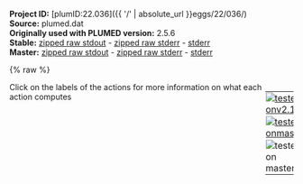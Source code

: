 **Project ID:** [plumID:22.036]({{ '/' | absolute_url }}eggs/22/036/)  
**Source:** plumed.dat  
**Originally used with PLUMED version:** 2.5.6  
**Stable:** [zipped raw stdout](plumed.dat.plumed.stdout.txt.zip) - [zipped raw stderr](plumed.dat.plumed.stderr.txt.zip) - [stderr](plumed.dat.plumed.stderr)  
**Master:** [zipped raw stdout](plumed.dat.plumed_master.stdout.txt.zip) - [zipped raw stderr](plumed.dat.plumed_master.stderr.txt.zip) - [stderr](plumed.dat.plumed_master.stderr)  

{% raw %}
<div style="width: 100%; float:left">
<div style="width: 90%; float:left" id="value_details_data/plumed.dat"> Click on the labels of the actions for more information on what each action computes </div>
<div style="width: 10%; float:left"><table><tr><td style="padding:1px"><a href="plumed.dat.plumed.stderr"><img src="https://img.shields.io/badge/v2.10-failed-red.svg" alt="tested onv2.10" /></a></td></tr><tr><td style="padding:1px"><a href="plumed.dat.plumed_master.stderr"><img src="https://img.shields.io/badge/master-failed-red.svg" alt="tested onmaster" /></a></td></tr><tr><td style="padding:1px"><img src="https://img.shields.io/badge/with-LOAD-yellow.svg" alt="tested on master" /></td></tr>
</table></div></div>
<pre style="width=97%;">
<span class="plumedtooltip" style="color:blue"># vim:ft=plumed<span class="right">Enables syntax highlighting for PLUMED files in vim. See <a href="https://www.plumed.org/doc-master/user-doc/html/_vim_syntax.html">here for more details. </a><i></i></span></span>
<span style="color:blue" class="comment"># PDB that provides information on the molecules that are present in your system.</span>
<span class="plumedtooltip" style="color:green">LOAD<span class="right">Loads a library, possibly defining new actions. <a href="https://www.plumed.org/doc-master/user-doc/html/_l_o_a_d.html" style="color:green">More details</a><i></i></span></span> <span class="plumedtooltip">FILE<span class="right">file to be loaded<i></i></span></span>=./GHBFIX.cpp

<span style="display:none;" id="data/plumed.dat">The LOAD action with label <b></b> calculates something</span><span class="plumedtooltip" style="color:green">MOLINFO<span class="right">This command is used to provide information on the molecules that are present in your system. <a href="https://www.plumed.org/doc-master/user-doc/html/_m_o_l_i_n_f_o.html" style="color:green">More details</a><i></i></span></span> <span class="plumedtooltip">STRUCTURE<span class="right">a file in pdb format containing a reference structure<i></i></span></span>=ref.pdb
<span style="color:blue" class="comment">#WHOLEMOLECULES ENTITY0=1-2026</span>
<span style="color:blue" class="comment"># Flush open files regularly in case of data loss</span>
<span class="plumedtooltip" style="color:green">FLUSH<span class="right">This command instructs plumed to flush all the open files with a user specified frequency. <a href="https://www.plumed.org/doc-master/user-doc/html/_f_l_u_s_h.html" style="color:green">More details</a><i></i></span></span> <span class="plumedtooltip">STRIDE<span class="right">the frequency with which all the open files should be flushed<i></i></span></span>=1000

<span style="color:blue" class="comment">#eRMSD_start: ...</span>
<span style="color:blue" class="comment">#  ERMSD</span>
<span style="color:blue" class="comment">#  ATOMS=@lcs-1,@lcs-2,@lcs-3,@lcs-4,@lcs-5,@lcs-6,@lcs-7,@lcs-8,@lcs-9,@lcs-10,@lcs-11,@lcs-12,@lcs-13,@lcs-14,@lcs-15,@lcs-16,@lcs-17,@lcs-18,@lcs-19,@lcs-20,@lcs-21,@lcs-22,@lcs-23,@lcs-24,@lcs-25,@lcs-26,@lcs-27,@lcs-28,@lcs-29,@lcs-30,@lcs-31,@lcs-32,@lcs-33,@lcs-34,@lcs-35,@lcs-36,@lcs-37,@lcs-38,@lcs-39,@lcs-40,@lcs-42,@lcs-43,@lcs-44,@lcs-45,@lcs-46,@lcs-47,@lcs-48,@lcs-49,@lcs-50,@lcs-51,@lcs-52,@lcs-53,@lcs-54,@lcs-55,@lcs-56,@lcs-57,@lcs-58,@lcs-59,@lcs-60,@lcs-61,@lcs-62,@lcs-63,@lcs-64</span>
<span style="color:blue" class="comment">#  REFERENCE=ref.pdb</span>
<span style="color:blue" class="comment">#...</span>

<br/><span style="color:blue" class="comment">####################################################################################################</span>
<span style="color:blue" class="comment"># gHBfix RESTRAINT SECTION</span>
<span style="color:blue" class="comment">####################################################################################################</span>
<br/><span style="color:blue" class="comment"># GroupA and GroupB are all relevant donors and acceptors. D_0, D_MAX and C have to be defined according to the gHBfix switching function - default values printed (Kuehrova, Mlynsky et al., JCTC 2019). Each relevant type of donor and acceptor are labeled with an integer (typesTable.dat) and eta/scaling parameters are specified (scalingParameters.dat).</span>
<b name="data/plumed.datgroup_1" onclick='showPath("data/plumed.dat","data/plumed.datgroup_1","data/plumed.datgroup_1","brown")'>group_1</b>: <span class="plumedtooltip" style="color:green">GHBFIX<span class="right">Calculate the GHBFIX interaction energy among GROUPA and GROUPB <a href="https://www.plumed.org/doc-master/user-doc/html/_g_h_b_f_i_x.html" style="color:green">More details</a><i></i></span></span> <span class="plumedtooltip">PAIR<span class="right"> Pair only 1st element of the 1st group with 1st element in the second, etc<i></i></span></span> <span class="plumedtooltip">GROUPA<span class="right">First list of atoms<i></i></span></span>=20,18,494,492,1036,1034,1503,1505,1508,240,242,244,274,272,1252,1254,1257,1288,1286 <span class="plumedtooltip">GROUPB<span class="right">Second list of atoms (if empty, N*(N-1)/2 pairs in GROUPA are counted)<i></i></span></span>=1007,1005,1540,1538,2017,2015,523,525,527,779,781,784,1760,1758,1790,1792,1794,752,750 <span class="plumedtooltip">D_0<span class="right">the value of D_0 in the switching function<i></i></span></span>=0.23 <span class="plumedtooltip">D_MAX<span class="right">the value of D_MAX in the switching function<i></i></span></span>=0.33 <span class="plumedtooltip">C<span class="right">the value of C in the switching function<i></i></span></span>=0.8 <span class="plumedtooltip">TYPES<span class="right">the value of TYPES in the switching function<i></i></span></span>=typesTable.dat <span class="plumedtooltip">PARAMS<span class="right">the value of PARAMS in the switching function<i></i></span></span>=scalingParameters.dat

<span style="display:none;" id="data/plumed.datgroup_1">The GHBFIX action with label <b>group_1</b> calculates the following quantities:<table  align="center" frame="void" width="95%" cellpadding="5%"><tr><td width="5%"><b> Quantity </b>  </td><td><b> Description </b> </td></tr><tr><td width="5%">group_1.value</td><td>the GHBFIX interaction energy between the atoms in GROUPA and GROUPB</td></tr></table></span><b name="data/plumed.dattot_1" onclick='showPath("data/plumed.dat","data/plumed.dattot_1","data/plumed.dattot_1","brown")'>tot_1</b>: <span class="plumedtooltip" style="color:green">COMBINE<span class="right">Calculate a polynomial combination of a set of other variables. <a href="https://www.plumed.org/doc-master/user-doc/html/_c_o_m_b_i_n_e.html" style="color:green">More details</a><i></i></span></span> <span class="plumedtooltip">ARG<span class="right">the values input to this function<i></i></span></span>=<b name="data/plumed.datgroup_1">group_1</b> <span class="plumedtooltip">PERIODIC<span class="right">if the output of your function is periodic then you should specify the periodicity of the function<i></i></span></span>=NO 

<span style="display:none;" id="data/plumed.dattot_1">The COMBINE action with label <b>tot_1</b> calculates the following quantities:<table  align="center" frame="void" width="95%" cellpadding="5%"><tr><td width="5%"><b> Quantity </b>  </td><td><b> Description </b> </td></tr><tr><td width="5%">tot_1.value</td><td>a linear compbination</td></tr></table></span><span class="plumedtooltip" style="color:green">BIASVALUE<span class="right">Takes the value of one variable and use it as a bias <a href="https://www.plumed.org/doc-master/user-doc/html/_b_i_a_s_v_a_l_u_e.html" style="color:green">More details</a><i></i></span></span> <span class="plumedtooltip">ARG<span class="right">the labels of the scalar/vector arguments whose values will be used as a bias on the system<i></i></span></span>=<b name="data/plumed.dattot_1">tot_1</b> <span class="plumedtooltip">LABEL<span class="right">a label for the action so that its output can be referenced in the input to other actions<i></i></span></span>=<b name="data/plumed.datall_1" onclick='showPath("data/plumed.dat","data/plumed.datall_1","data/plumed.datall_1","brown")'>all_1</b>


<br/><span style="color:blue" class="comment"># Coordination number within middle base pairs as a CV</span>
<span style="display:none;" id="data/plumed.datall_1">The BIASVALUE action with label <b>all_1</b> calculates the following quantities:<table  align="center" frame="void" width="95%" cellpadding="5%"><tr><td width="5%"><b> Quantity </b>  </td><td><b> Description </b> </td></tr><tr><td width="5%">all_1.bias</td><td>the instantaneous value of the bias potential</td></tr><tr><td width="5%">all_1._bias</td><td>one or multiple instances of this quantity can be referenced elsewhere in the input file</td></tr></table></span><b name="data/plumed.datbp8_25" onclick='showPath("data/plumed.dat","data/plumed.datbp8_25","data/plumed.datbp8_25","brown")'>bp8_25</b>: <span class="plumedtooltip" style="color:green">GROUP<span class="right">Define a group of atoms so that a particular list of atoms can be referenced with a single label in definitions of CVs or virtual atoms. <a href="https://www.plumed.org/doc-master/user-doc/html/_g_r_o_u_p.html" style="color:green">More details</a><i></i></span></span> <span class="plumedtooltip">ATOMS<span class="right">the numerical indexes for the set of atoms in the group<i></i></span></span>=233-244,773-787
<span style="display:none;" id="data/plumed.datbp8_25">The GROUP action with label <b>bp8_25</b> calculates something</span><b name="data/plumed.datbp9_56" onclick='showPath("data/plumed.dat","data/plumed.datbp9_56","data/plumed.datbp9_56","brown")'>bp9_56</b>: <span class="plumedtooltip" style="color:green">GROUP<span class="right">Define a group of atoms so that a particular list of atoms can be referenced with a single label in definitions of CVs or virtual atoms. <a href="https://www.plumed.org/doc-master/user-doc/html/_g_r_o_u_p.html" style="color:green">More details</a><i></i></span></span> <span class="plumedtooltip">ATOMS<span class="right">the numerical indexes for the set of atoms in the group<i></i></span></span>=263-276,1751-1764
<span style="display:none;" id="data/plumed.datbp9_56">The GROUP action with label <b>bp9_56</b> calculates something</span><b name="data/plumed.datbp24_41" onclick='showPath("data/plumed.dat","data/plumed.datbp24_41","data/plumed.datbp24_41","brown")'>bp24_41</b>: <span class="plumedtooltip" style="color:green">GROUP<span class="right">Define a group of atoms so that a particular list of atoms can be referenced with a single label in definitions of CVs or virtual atoms. <a href="https://www.plumed.org/doc-master/user-doc/html/_g_r_o_u_p.html" style="color:green">More details</a><i></i></span></span> <span class="plumedtooltip">ATOMS<span class="right">the numerical indexes for the set of atoms in the group<i></i></span></span>=741-754,1279-1292
<span style="display:none;" id="data/plumed.datbp24_41">The GROUP action with label <b>bp24_41</b> calculates something</span><b name="data/plumed.datbp57_40" onclick='showPath("data/plumed.dat","data/plumed.datbp57_40","data/plumed.datbp57_40","brown")'>bp57_40</b>: <span class="plumedtooltip" style="color:green">GROUP<span class="right">Define a group of atoms so that a particular list of atoms can be referenced with a single label in definitions of CVs or virtual atoms. <a href="https://www.plumed.org/doc-master/user-doc/html/_g_r_o_u_p.html" style="color:green">More details</a><i></i></span></span> <span class="plumedtooltip">ATOMS<span class="right">the numerical indexes for the set of atoms in the group<i></i></span></span>=1246-1260,1783-1794

<span style="display:none;" id="data/plumed.datbp57_40">The GROUP action with label <b>bp57_40</b> calculates something</span><b name="data/plumed.dath12" onclick='showPath("data/plumed.dat","data/plumed.dath12","data/plumed.dath12","brown")'>h12</b>: <span class="plumedtooltip" style="color:green">COORDINATION<span class="right">Calculate coordination numbers. <a href="https://www.plumed.org/doc-master/user-doc/html/_c_o_o_r_d_i_n_a_t_i_o_n.html" style="color:green">More details</a><i></i></span></span> <span class="plumedtooltip">GROUPA<span class="right">First list of atoms<i></i></span></span>=<b name="data/plumed.datbp8_25">bp8_25</b> <span class="plumedtooltip">GROUPB<span class="right">Second list of atoms (if empty, N*(N-1)/2 pairs in GROUPA are counted)<i></i></span></span>=<b name="data/plumed.datbp9_56">bp9_56</b> <span class="plumedtooltip">R_0<span class="right">The r_0 parameter of the switching function<i></i></span></span>=0.3 <span class="plumedtooltip">NN<span class="right"> The n parameter of the switching function <i></i></span></span>=4
<span style="display:none;" id="data/plumed.dath12">The COORDINATION action with label <b>h12</b> calculates the following quantities:<table  align="center" frame="void" width="95%" cellpadding="5%"><tr><td width="5%"><b> Quantity </b>  </td><td><b> Description </b> </td></tr><tr><td width="5%">h12.value</td><td>the value of the coordination</td></tr></table></span><b name="data/plumed.dath34" onclick='showPath("data/plumed.dat","data/plumed.dath34","data/plumed.dath34","brown")'>h34</b>: <span class="plumedtooltip" style="color:green">COORDINATION<span class="right">Calculate coordination numbers. <a href="https://www.plumed.org/doc-master/user-doc/html/_c_o_o_r_d_i_n_a_t_i_o_n.html" style="color:green">More details</a><i></i></span></span> <span class="plumedtooltip">GROUPA<span class="right">First list of atoms<i></i></span></span>=<b name="data/plumed.datbp24_41">bp24_41</b> <span class="plumedtooltip">GROUPB<span class="right">Second list of atoms (if empty, N*(N-1)/2 pairs in GROUPA are counted)<i></i></span></span>=<b name="data/plumed.datbp57_40">bp57_40</b> <span class="plumedtooltip">R_0<span class="right">The r_0 parameter of the switching function<i></i></span></span>=0.3 <span class="plumedtooltip">NN<span class="right"> The n parameter of the switching function <i></i></span></span>=4
<span style="display:none;" id="data/plumed.dath34">The COORDINATION action with label <b>h34</b> calculates the following quantities:<table  align="center" frame="void" width="95%" cellpadding="5%"><tr><td width="5%"><b> Quantity </b>  </td><td><b> Description </b> </td></tr><tr><td width="5%">h34.value</td><td>the value of the coordination</td></tr></table></span><b name="data/plumed.dath13" onclick='showPath("data/plumed.dat","data/plumed.dath13","data/plumed.dath13","brown")'>h13</b>: <span class="plumedtooltip" style="color:green">COORDINATION<span class="right">Calculate coordination numbers. <a href="https://www.plumed.org/doc-master/user-doc/html/_c_o_o_r_d_i_n_a_t_i_o_n.html" style="color:green">More details</a><i></i></span></span> <span class="plumedtooltip">GROUPA<span class="right">First list of atoms<i></i></span></span>=<b name="data/plumed.datbp8_25">bp8_25</b> <span class="plumedtooltip">GROUPB<span class="right">Second list of atoms (if empty, N*(N-1)/2 pairs in GROUPA are counted)<i></i></span></span>=<b name="data/plumed.datbp24_41">bp24_41</b> <span class="plumedtooltip">R_0<span class="right">The r_0 parameter of the switching function<i></i></span></span>=0.3 <span class="plumedtooltip">NN<span class="right"> The n parameter of the switching function <i></i></span></span>=4
<span style="display:none;" id="data/plumed.dath13">The COORDINATION action with label <b>h13</b> calculates the following quantities:<table  align="center" frame="void" width="95%" cellpadding="5%"><tr><td width="5%"><b> Quantity </b>  </td><td><b> Description </b> </td></tr><tr><td width="5%">h13.value</td><td>the value of the coordination</td></tr></table></span><b name="data/plumed.dath24" onclick='showPath("data/plumed.dat","data/plumed.dath24","data/plumed.dath24","brown")'>h24</b>: <span class="plumedtooltip" style="color:green">COORDINATION<span class="right">Calculate coordination numbers. <a href="https://www.plumed.org/doc-master/user-doc/html/_c_o_o_r_d_i_n_a_t_i_o_n.html" style="color:green">More details</a><i></i></span></span> <span class="plumedtooltip">GROUPA<span class="right">First list of atoms<i></i></span></span>=<b name="data/plumed.datbp9_56">bp9_56</b> <span class="plumedtooltip">GROUPB<span class="right">Second list of atoms (if empty, N*(N-1)/2 pairs in GROUPA are counted)<i></i></span></span>=<b name="data/plumed.datbp57_40">bp57_40</b> <span class="plumedtooltip">R_0<span class="right">The r_0 parameter of the switching function<i></i></span></span>=0.3 <span class="plumedtooltip">NN<span class="right"> The n parameter of the switching function <i></i></span></span>=4

<span style="color:blue" class="comment"># Function to CVs that unifies the Gaussian width</span>
<span style="display:none;" id="data/plumed.dath24">The COORDINATION action with label <b>h24</b> calculates the following quantities:<table  align="center" frame="void" width="95%" cellpadding="5%"><tr><td width="5%"><b> Quantity </b>  </td><td><b> Description </b> </td></tr><tr><td width="5%">h24.value</td><td>the value of the coordination</td></tr></table></span><b name="data/plumed.dats12" onclick='showPath("data/plumed.dat","data/plumed.dats12","data/plumed.dats12","brown")'>s12</b>: <span class="plumedtooltip" style="color:green">CUSTOM<span class="right">Calculate a combination of variables using a custom expression. <a href="https://www.plumed.org/doc-master/user-doc/html/_c_u_s_t_o_m.html" style="color:green">More details</a><i></i></span></span> <span class="plumedtooltip">PERIODIC<span class="right">if the output of your function is periodic then you should specify the periodicity of the function<i></i></span></span>=NO <span class="plumedtooltip">ARG<span class="right">the values input to this function<i></i></span></span>=<b name="data/plumed.dath12">h12</b> <span class="plumedtooltip">FUNC<span class="right">the function you wish to evaluate<i></i></span></span>=x^0.65 
<span style="display:none;" id="data/plumed.dats12">The CUSTOM action with label <b>s12</b> calculates the following quantities:<table  align="center" frame="void" width="95%" cellpadding="5%"><tr><td width="5%"><b> Quantity </b>  </td><td><b> Description </b> </td></tr><tr><td width="5%">s12.value</td><td>an arbitrary function</td></tr></table></span><b name="data/plumed.dats34" onclick='showPath("data/plumed.dat","data/plumed.dats34","data/plumed.dats34","brown")'>s34</b>: <span class="plumedtooltip" style="color:green">CUSTOM<span class="right">Calculate a combination of variables using a custom expression. <a href="https://www.plumed.org/doc-master/user-doc/html/_c_u_s_t_o_m.html" style="color:green">More details</a><i></i></span></span> <span class="plumedtooltip">PERIODIC<span class="right">if the output of your function is periodic then you should specify the periodicity of the function<i></i></span></span>=NO <span class="plumedtooltip">ARG<span class="right">the values input to this function<i></i></span></span>=<b name="data/plumed.dath34">h34</b> <span class="plumedtooltip">FUNC<span class="right">the function you wish to evaluate<i></i></span></span>=x^0.65
<span style="color:blue" class="comment">#s13: CUSTOM PERIODIC=NO ARG=h13 FUNC=x^0.65</span>
<span style="color:blue" class="comment">#s24: CUSTOM PERIODIC=NO ARG=h24 FUNC=x^0.65</span>
<br/><span style="color:blue" class="comment">#isoi: CUSTOM ARG=s12,s34 FUNC=x+y PERIODIC=NO</span>
<span style="color:blue" class="comment">#isoi_1: CUSTOM ARG=s12,s34 FUNC=x-y PERIODIC=NO</span>
<br/><span style="color:blue" class="comment"># Set wall to restraint CV space</span>
<span style="color:blue" class="comment">#LOWER_WALLS ARG=isoi_1 AT=0 KAPPA=0.22 LABEL=lwall</span>
<span style="display:none;" id="data/plumed.dats34">The CUSTOM action with label <b>s34</b> calculates the following quantities:<table  align="center" frame="void" width="95%" cellpadding="5%"><tr><td width="5%"><b> Quantity </b>  </td><td><b> Description </b> </td></tr><tr><td width="5%">s34.value</td><td>an arbitrary function</td></tr></table></span><span class="plumedtooltip" style="color:green">UPPER_WALLS<span class="right">Defines a wall for the value of one or more collective variables, <a href="https://www.plumed.org/doc-master/user-doc/html/_u_p_p_e_r__w_a_l_l_s.html" style="color:green">More details</a><i></i></span></span> <span class="plumedtooltip">ARG<span class="right">the arguments on which the bias is acting<i></i></span></span>=<b name="data/plumed.dath13">h13</b>,<b name="data/plumed.dath24">h24</b> <span class="plumedtooltip">AT<span class="right">the positions of the wall<i></i></span></span>=10,10 <span class="plumedtooltip">KAPPA<span class="right">the force constant for the wall<i></i></span></span>=0.02,0.02 <span class="plumedtooltip">LABEL<span class="right">a label for the action so that its output can be referenced in the input to other actions<i></i></span></span>=<b name="data/plumed.datuwall" onclick='showPath("data/plumed.dat","data/plumed.datuwall","data/plumed.datuwall","brown")'>uwall</b>
<br/><span style="color:blue" class="comment"># Well-tempered MetaDynamics</span>
<span style="display:none;" id="data/plumed.datuwall">The UPPER_WALLS action with label <b>uwall</b> calculates the following quantities:<table  align="center" frame="void" width="95%" cellpadding="5%"><tr><td width="5%"><b> Quantity </b>  </td><td><b> Description </b> </td></tr><tr><td width="5%">uwall.bias</td><td>the instantaneous value of the bias potential</td></tr><tr><td width="5%">uwall.force2</td><td>the instantaneous value of the squared force due to this bias potential</td></tr></table></span><b name="data/plumed.datmetad" onclick='showPath("data/plumed.dat","data/plumed.datmetad","data/plumed.datmetad","brown")'>metad</b>: ...
  <span class="plumedtooltip" style="color:green">METAD<span class="right">Used to performed metadynamics on one or more collective variables. <a href="https://www.plumed.org/doc-master/user-doc/html/_m_e_t_a_d.html" style="color:green">More details</a><i></i></span></span>
  <span class="plumedtooltip">ARG<span class="right">the labels of the scalars on which the bias will act<i></i></span></span>=<b name="data/plumed.dats12">s12</b>,<b name="data/plumed.dats34">s34</b>
  <span class="plumedtooltip">PACE<span class="right">the frequency for hill addition<i></i></span></span>=500 <span class="plumedtooltip">HEIGHT<span class="right">the heights of the Gaussian hills<i></i></span></span>=2.5 <span class="plumedtooltip">BIASFACTOR<span class="right">use well tempered metadynamics and use this bias factor<i></i></span></span>=15
  <span class="plumedtooltip">SIGMA<span class="right">the widths of the Gaussian hills<i></i></span></span>=0.8,0.8
  <span class="plumedtooltip">FILE<span class="right"> a file in which the list of added hills is stored<i></i></span></span>=HILLS <span class="plumedtooltip">GRID_MIN<span class="right">the lower bounds for the grid<i></i></span></span>=0,0 <span class="plumedtooltip">GRID_MAX<span class="right">the upper bounds for the grid<i></i></span></span>=26,26
  <span class="plumedtooltip">GRID_WSTRIDE<span class="right">write the grid to a file every N steps<i></i></span></span>=25000000 <span class="plumedtooltip">GRID_WFILE<span class="right">the file on which to write the grid<i></i></span></span>=GRID <span class="plumedtooltip">GRID_RFILE<span class="right">a grid file from which the bias should be read at the initial step of the simulation<i></i></span></span>=GRID
...
<br/><span style="color:blue" class="comment">#DEBUG DETAILED_TIMERS</span>
<br/><span style="display:none;" id="data/plumed.datmetad">The METAD action with label <b>metad</b> calculates the following quantities:<table  align="center" frame="void" width="95%" cellpadding="5%"><tr><td width="5%"><b> Quantity </b>  </td><td><b> Description </b> </td></tr><tr><td width="5%">metad.bias</td><td>the instantaneous value of the bias potential</td></tr></table></span><span class="plumedtooltip" style="color:green">PRINT<span class="right">Print quantities to a file. <a href="https://www.plumed.org/doc-master/user-doc/html/_p_r_i_n_t.html" style="color:green">More details</a><i></i></span></span> <span class="plumedtooltip">ARG<span class="right">the labels of the values that you would like to print to the file<i></i></span></span>=<b name="data/plumed.dath12">h12</b>,<b name="data/plumed.dath34">h34</b>,<b name="data/plumed.dats12">s12</b>,<b name="data/plumed.dats34">s34</b>,<b name="data/plumed.datmetad">metad.bias</b> <span class="plumedtooltip">STRIDE<span class="right"> the frequency with which the quantities of interest should be output<i></i></span></span>=500 <span class="plumedtooltip">FILE<span class="right">the name of the file on which to output these quantities<i></i></span></span>=COLVAR
<span class="plumedtooltip" style="color:green">PRINT<span class="right">Print quantities to a file. <a href="https://www.plumed.org/doc-master/user-doc/html/_p_r_i_n_t.html" style="color:green">More details</a><i></i></span></span> <span class="plumedtooltip">ARG<span class="right">the labels of the values that you would like to print to the file<i></i></span></span>=<b name="data/plumed.dattot_1">tot_1</b>,<b name="data/plumed.datall_1">all_1.bias</b> <span class="plumedtooltip">STRIDE<span class="right"> the frequency with which the quantities of interest should be output<i></i></span></span>=2500 <span class="plumedtooltip">FILE<span class="right">the name of the file on which to output these quantities<i></i></span></span>=check_gHBfix_one-zero.dat
</pre>
{% endraw %}
